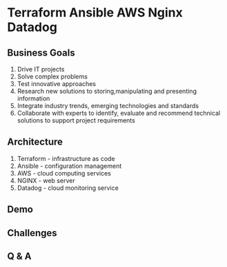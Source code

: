 # Terraform Ansible AWS Nginx Datadog

## Business Goals
1. Drive IT projects
1. Solve complex problems
1. Test innovative approaches
1. Research new solutions to storing,manipulating and presenting information
1. Integrate industry trends, emerging technologies and standards
1. Collaborate with experts to identify, evaluate and recommend technical solutions to support project requirements

## Architecture
1. Terraform - infrastructure as code
1. Ansible - configuration management
1. AWS - cloud computing services
1. NGINX - web server
1. Datadog - cloud monitoring service

## Demo

## Challenges

## Q & A
